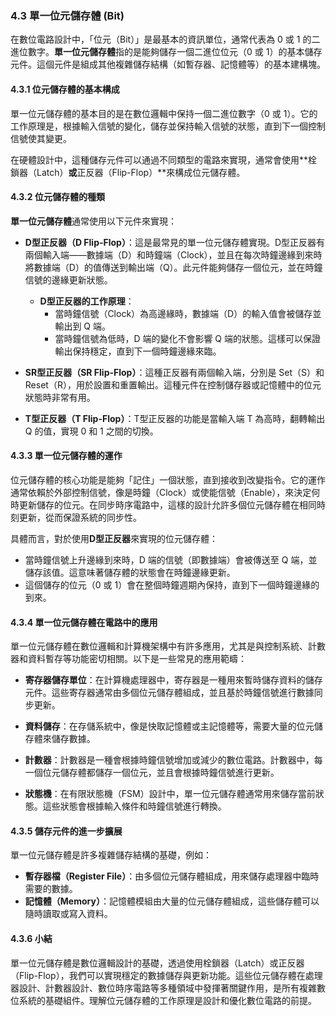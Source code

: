 ### 4.3 單一位元儲存體 (Bit)

在數位電路設計中，「位元（Bit）」是最基本的資訊單位，通常代表為 0 或 1 的二進位數字。**單一位元儲存體**指的是能夠儲存一個二進位位元（0 或 1）的基本儲存元件。這個元件是組成其他複雜儲存結構（如暫存器、記憶體等）的基本建構塊。

#### 4.3.1 位元儲存體的基本構成

單一位元儲存體的基本目的是在數位邏輯中保持一個二進位數字（0 或 1）。它的工作原理是，根據輸入信號的變化，儲存並保持輸入信號的狀態，直到下一個控制信號使其變更。

在硬體設計中，這種儲存元件可以通過不同類型的電路來實現，通常會使用**栓鎖器（Latch）**或**正反器（Flip-Flop）**來構成位元儲存體。

#### 4.3.2 位元儲存體的種類

**單一位元儲存體**通常使用以下元件來實現：

- **D型正反器（D Flip-Flop）**：這是最常見的單一位元儲存體實現。D型正反器有兩個輸入端——數據端（D）和時鐘端（Clock），並且在每次時鐘邊緣到來時將數據端（D）的值傳送到輸出端（Q）。此元件能夠儲存一個位元，並在時鐘信號的邊緣更新狀態。
  
  - **D型正反器的工作原理**：
    - 當時鐘信號（Clock）為高邊緣時，數據端（D）的輸入值會被儲存並輸出到 Q 端。
    - 當時鐘信號為低時，D 端的變化不會影響 Q 端的狀態。這樣可以保證輸出保持穩定，直到下一個時鐘邊緣來臨。

- **SR型正反器（SR Flip-Flop）**：這種正反器有兩個輸入端，分別是 Set（S）和 Reset（R），用於設置和重置輸出。這種元件在控制儲存器或記憶體中的位元狀態時非常有用。

- **T型正反器（T Flip-Flop）**：T型正反器的功能是當輸入端 T 為高時，翻轉輸出 Q 的值，實現 0 和 1 之間的切換。

#### 4.3.3 單一位元儲存體的運作

位元儲存體的核心功能是能夠「記住」一個狀態，直到接收到改變指令。它的運作通常依賴於外部控制信號，像是時鐘（Clock）或使能信號（Enable），來決定何時更新儲存的位元。在同步時序電路中，這樣的設計允許多個位元儲存體在相同時刻更新，從而保證系統的同步性。

具體而言，對於使用**D型正反器**來實現的位元儲存體：
- 當時鐘信號上升邊緣到來時，D 端的信號（即數據端）會被傳送至 Q 端，並儲存該值。這意味著儲存體的狀態會在時鐘邊緣更新。
- 這個儲存的位元（0 或 1）會在整個時鐘週期內保持，直到下一個時鐘邊緣的到來。

#### 4.3.4 單一位元儲存體在電路中的應用

單一位元儲存體在數位邏輯和計算機架構中有許多應用，尤其是與控制系統、計數器和資料暫存等功能密切相關。以下是一些常見的應用範疇：

- **寄存器儲存單位**：在計算機處理器中，寄存器是一種用來暫時儲存資料的儲存元件。這些寄存器通常由多個位元儲存體組成，並且基於時鐘信號進行數據同步更新。
  
- **資料儲存**：在存儲系統中，像是快取記憶體或主記憶體等，需要大量的位元儲存體來儲存數據。

- **計數器**：計數器是一種會根據時鐘信號增加或減少的數位電路。計數器中，每一個位元儲存體都儲存一個位元，並且會根據時鐘信號進行更新。

- **狀態機**：在有限狀態機（FSM）設計中，單一位元儲存體通常用來儲存當前狀態。這些狀態會根據輸入條件和時鐘信號進行轉換。

#### 4.3.5 儲存元件的進一步擴展

單一位元儲存體是許多複雜儲存結構的基礎，例如：
- **暫存器檔（Register File）**：由多個位元儲存體組成，用來儲存處理器中臨時需要的數據。
- **記憶體（Memory）**：記憶體模組由大量的位元儲存體組成，這些儲存體可以隨時讀取或寫入資料。

#### 4.3.6 小結

單一位元儲存體是數位邏輯設計的基礎，透過使用栓鎖器（Latch）或正反器（Flip-Flop），我們可以實現穩定的數據儲存與更新功能。這些位元儲存體在處理器設計、計數器設計、數位時序電路等多種領域中發揮著關鍵作用，是所有複雜數位系統的基礎組件。理解位元儲存體的工作原理是設計和優化數位電路的前提。